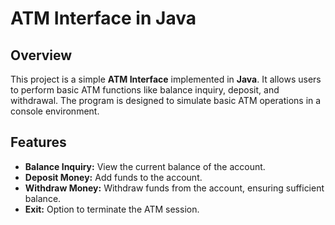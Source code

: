 # ATM Interface in Java

## Overview
This project is a simple **ATM Interface** implemented in **Java**. 
It allows users to perform basic ATM functions like balance inquiry, deposit, and withdrawal. 
The program is designed to simulate basic ATM operations in a console environment.

## Features
- **Balance Inquiry:** View the current balance of the account.
- **Deposit Money:** Add funds to the account.
- **Withdraw Money:** Withdraw funds from the account, ensuring sufficient balance.
- **Exit:** Option to terminate the ATM session.

